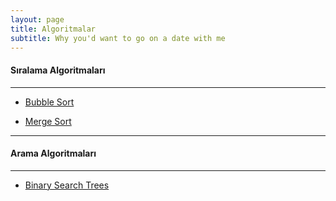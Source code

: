 ```yaml
---
layout: page
title: Algoritmalar
subtitle: Why you'd want to go on a date with me
---
```


#### Sıralama Algoritmaları 

---

* [Bubble Sort](https://burakycl.github.io/2015-02-20-test-markdown/)  

* [Merge Sort](https://burakycl.github.io/2015-01-19-soccer/)

***

#### Arama Algoritmaları 

---

* [Binary Search Trees](https://burakycl.github.io/2015-02-20-test-markdown/)  
